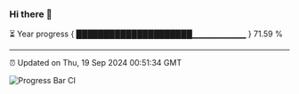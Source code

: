 ### Hi there 👋

⏳ Year progress { █████████████████████▁▁▁▁▁▁▁▁▁ } 71.59 %

---

⏰ Updated on Thu, 19 Sep 2024 00:51:34 GMT

![Progress Bar CI](https://github.com/code-lakshay/GitHub-Actions-Demo/workflows/Progress%20Bar%20CI/badge.svg)
